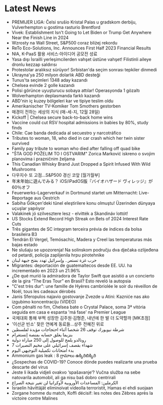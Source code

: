 # Latest News
-  PREMIJER LIGA: Čelsi srušio Kristal Palas u gradskom derbiju, Vulverhempton u gostima rasturio Brentford
-  Vivek: Establishment Isn't Going to Let Biden or Trump Get Anywhere Near the Finish Line in 2024
-  Wzrosty na Wall Street, S&P500 coraz bliżej rekordu
-  ReTo Eco-Solutions, Inc. Announces First Half 2023 Financial Results
-  NIA, K-PaaS 활용 서비스·아이디어 공모전 성료
-  Yasa dışı İsrailli yerleşimcilerden vahşet üstüne vahşet! Filistinli aileye dronlu kezzap saldırısı
-  Protestolar aralıksız sürüyor! Sırbistan'da seçim sonrası tepkiler dinmedi
-  Ukrayna'ya 250 milyon dolarlık ABD desteği
-  Tunus'ta seçimleri 1348 aday kazandı
-  Chelsea evinde 2 golle kazandı
-  Polisi görünce uyuşturucu sobaya attılar! Operasyonda 1 gözaltı
-  Wolverhampton deplasmanda farklı kazandı
-  ABD'nin iç kuzey bölgeleri kar ve tipiye teslim oldu
-  Amerikanischer TV-Komiker Tom Smothers gestorben
-  매경이 전하는 세상의 지식 (매-세-지, 12월 28일)
-  Kickoff | Chelsea secure back-to-back home wins
-  Vaccine could cut RSV hospital admissions in babies by 80%, study finds
-  Chile: Cae banda dedicada al secuestro y narcotráfico
-  Tributes to woman, 18, who died in car crash which her twin sister survived
-  Family pay tribute to woman who died after falling off quad bike
-  "ŠTA GOD POŽELIM TO I OSTVARIM" Zorica Marković iskreno o svojim planovima i prazničnim željama
-  This Canadian Whisky Brand Just Dropped a Spirit Infused With Wild Mushrooms
-  다우지수 또 고점...S&P500 경신 코앞 [월가월부]
-  年末年始に遊んでみる？ iOS/iPadOS版『バイオハザード ヴィレッジ』が60％オフ
-  Feuerwerks-Lagerverkauf in Dortmund startet um Mitternacht: Live-Reportage aus Oestrich
-  Sabiha Gökçen'deki tünel eleştirilere konu olmuştu! Üzerinden dünyaya uçuşlar yapılıyor
-  Valakinek jó szilvesztere lesz - elvitték a Skandináv lottót!
-  US Stocks Extend Record High Streak on Bets of 2024 Interest Rate Cuts
-  Três gigantes de SC integram terceira prévia de índices da bolsa brasileira B3
-  Tendrán El Vergel, Temósachic, Madera y Creel las temperaturas más bajas estado
-  Ne slušaju se upozorenja! Na solinskom području dva dječaka ozlijeđena od petardi, policija zaplijenila hrpu pirotehnike
-  حرب غزة تستعر.. وإسرائيل تهدد بفتح جبهة لبنان
-  Migrantes: deportación de guatemaltecos desde EE. UU. ha incrementado en 2023 un 21.96%
-  ¿De qué murió la admiradora de Taylor Swift que asistió a un concierto de la gira “The Eras Tour” en Brasil? Esto reveló la autopsia
-  "C'est très dur": une famille de Hyères cambriolée le soir du réveillon de Noël, tous les cadeaux dérobés
-  Janis Sferopulos najavio gostovanje Zvezde u Atini: Kazniće nas ako izgubimo koncentraciju (VIDEO)
-  Com pênalti no fim, Chelsea bate o Crystal Palace, soma 3ª vitória seguida em casa e espanta 'má fase' na Premier League
-  국제대회 통해 부쩍 성장한 김주원·김형준, 내년에 한 발 더 도약할까 [MK초점]
-  '이선균 빈소' 찾은 연예계 동료들…상주 전혜진 위로
-  شرطة نيويورك توقف 26 شخصا أثناء احتجاجات مؤيدة لفلسطين
-  بنزيما يغلق حسابه بمنصة إنستغرام
-  رونالدو يلمح للوصول إلى 250 مباراة دولية
-  7 شهداء بقصف إسرائيلي على مخيم النصيرات
-  بدء امتحانات تكميلية التوجيهي اليوم
-  Ammonium gas leak : 8 గ్రామాలు ఉక్కిరిబిక్కిరి
-  ¿Sospechas de COVID-19? Conoce dónde puedes realizarte una prueba descarte del virus
-  Jeste li ikada vidjeli ovakvo ‘spašavanje‘? Vučna služba na sebe natovarila automobil, ali ga nisu baš dobro centrirali
-  الكرملين: المساعدات الأوروبية لأوكرانيا لن تغير نتيجة الصراع
-  Israelin hävittäjät eliminoivat videolla terroristit, Hamas ei ehdi suojaan
-  Zorgane homme du match, Koffi décisif: les notes des Zèbres après la victoire contre Malines
